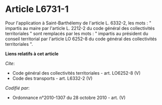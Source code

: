 # Article L6731-1

Pour l'application à Saint-Barthélemy de l'article L. 6332-2, les mots : " impartis au maire par l'article L. 2212-2 du code
général des collectivités territoriales " sont remplacés par les mots : " impartis au président du conseil territorial par
l'article LO 6252-8 du code général des collectivités territoriales ".

**Liens relatifs à cet article**

_Cite_:

  - Code général des collectivités territoriales - art. LO6252-8 (V)
  - Code des transports - art. L6332-2 (V)

_Codifié par_:

  - Ordonnance n°2010-1307 du 28 octobre 2010 - art. (V)
